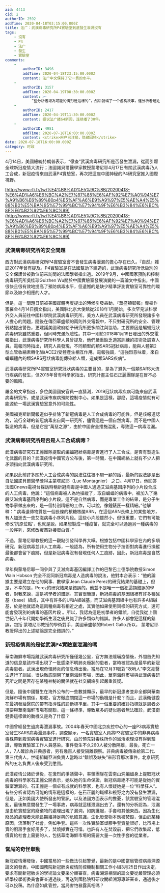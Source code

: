 ```yaml
---
aid: 4413
cid: 2
authorID: 2592
addTime: 2020-04-18T03:15:00.000Z
title: 法广：武漢病毒研究所P4實驗室到底發生泄漏沒有
tags:
    - 沒有
    - P4
    - 法广
    - 發生
    - 實驗室
comments:
    -
        authorID: 3496
        addTime: 2020-04-18T23:15:00.000Z
        content: 法广中文保持了它一贯的水平。
    -
        authorID: 3157
        addTime: 2020-04-19T00:30:00.000Z
        content: >-
            “些分析者認為可能的情形是這樣的”，然后就编了一个虚构故事，连分析者是姓甚名谁都没有。看了这些，你还会觉得民主政治就一定比专制独裁更干净吗？你知道民主自由地诬陷起来，和文革批斗也只差一步。
    -
        authorID: 2417
        addTime: 2020-04-19T11:30:00.000Z
        content: 据说法广播64新闻，连续播了30年。
    -
        authorID: 4981
        addTime: 2020-07-18T16:00:00.000Z
        content: <strike>用户已注销，隐藏回帖</strike>
date: 2020-07-18T16:00:00.000Z
category: 时政
---
```


4月14日，美國總統特朗普表示，“徹查”武漢病毒研究所是否發生泄漏，從而引爆全球新冠疫情大流行；法國諾貝爾醫學家教授蒙塔尼耶4月17日有關武漢病毒乃人工合成，新冠疫情來自武漢P4實驗室，再次把這座中國神秘的P4研究室推入國際視野。

[http://www.rfi.fr/tw/%E4%B8%AD%E5%9C%8B/20200418-%E6%AD%A6%E6%BC%A2%E7%97%85%E6%AF%92%E7%A0%94%E7%A9%B6%E6%89%80p4%E5%AF%A6%E9%A9%97%E5%AE%A4%E5%88%B0%E5%BA%95%E7%99%BC%E7%94%9F%E6%B3%84%E6%BC%8F%E6%B2%92%E6%9C%89](http://www.rfi.fr/tw/%E4%B8%AD%E5%9C%8B/20200418-%E6%AD%A6%E6%BC%A2%E7%97%85%E6%AF%92%E7%A0%94%E7%A9%B6%E6%89%80p4%E5%AF%A6%E9%A9%97%E5%AE%A4%E5%88%B0%E5%BA%95%E7%99%BC%E7%94%9F%E6%B3%84%E6%BC%8F%E6%B2%92%E6%9C%89)

### 武漢病毒研究所的安全問題

西方對武漢病毒研究所P4實驗室會不會發生病毒泄漏的擔心存在已久。『自然』雜誌2017年曾有提及。P4實驗室是在法國幫助下建造的，武漢病毒研究所低級別的安全保護曾被數位前來訪問的法國學者指出過。2019年9月，中國國家預防和控制病毒研究所吳桂珍Guizhen Wu關於中國實驗室發展演變的一篇論文中指出，中國很快且很有效地提高了預防病毒水平，但遺憾的是缺少精準評測實驗室可靠性的環節以及缺少相應的人才。

但是，這一問題日前被美國媒體再度提出的時候引發轟動，『華盛頓郵報』專欄作家羅金4月14日撰文指出，美國駐北京大使館從2018年1月開始，多次罕見派科學外交人員前往中國科學院武漢病毒研究所。美方人員在武漢病毒研究所發現諸多令人擔心的問題，隨後在傳回華盛頓的兩則外交電報中，不只對研究所的安全、管理弱點提出警告，更建議美國政府給予研究所更多關注與協助，主要原因是蝙蝠冠狀病毒研究雖然重要，但同時充滿危險性。其中一則於2018年1月19日發出的外交電報指出，武漢病毒研究所科學人員曾提及，他們嚴重缺乏適當訓練的技術及調查人員。電報同時指出，研究人員發現，不同類型的類SARS冠狀病毒，能與人體第2型血管收縮素轉化酶(ACE2)受體產生相互作用。電報強調，“這強烈意味着，來自蝙蝠體內的類SARS冠狀病毒能傳染給人類，造成類SARS疾病”。

武漢病毒研究所P4實驗室研究冠狀病毒的主要目的，是為了避免一個類SARS大流行疾病的發生，但2015年曾有科學家指出，研究計畫主任石正麗團隊是在冒不必要的風險。

羅金的文章指出，多位美國國安官員一直猜測，2019冠狀病毒疾病可能來自武漢病毒研究所，或是武漢市疾病預防控制中心。如果是這樣，那麼，這場疫情就有可能源於一場武漢實驗室意外的可能性。

美國福克斯新聞報道似乎排除了新冠病毒是人工合成病毒的可能性。但是該報道認為，流行全球的新冠病毒出自同一研究所，儘管這是一個自然病毒，而不是中國人製造的病毒，但是它是“萬惡之源”，由於中國安全措施混亂，導致這一病毒泄漏。

### 武漢病毒研究所是否是人工合成病毒？

武漢病毒研究石正麗團隊提取的蝙蝠冠狀病毒是否進行了人工合成，是否有製造生化武器的目的？武漢疫情中國官方公布後，第一時間，在中國網絡上就有不少人把矛頭指向武漢病毒研究所。

如果說此前許多關於人工合成病毒的說法往往被不屑一顧的話，最新的說法卻是出自法國諾貝爾醫學獎得主蒙塔尼耶（Luc Montagnier） 之口。4月17日，他回答法國Cnews電視台採訪時稱新冠病毒是中國人通過艾滋病基因序列的小片段合成的人工病毒，他說：“這個病毒被人為地操縱了，取自蝙蝠的病毒中，被加入了幾段艾滋病毒基因序列的小片段。這不是自然病毒，而是專業工作的結果，是分子生物學家做出來的，是一個特別精細的工作，可以說，像鐘錶匠一樣精細。”他解釋：“ 病毒遺傳物質是一個長條的核糖核酸ARN，在這個ARN長條上的某些地方，有人加進去一些艾滋病毒小序列片段。這些小片段雖然小，但很重要，它們有可能修改‘抗原位點’，也就是說，如果想製成一種疫苗，就完全可以通過另一種病毒的一段序列，來修改疫苗對接蛋白質。”

不過，蒙塔尼耶教授的這一觀點引發科學界大嘩。根據包括中國科學家在內的多項研究，新冠病毒並非人工病毒，一般認為，所有使用生物分子技術對病毒進行操縱最後都會留下痕跡，但是新冠病毒沒有發現任何人工痕跡，因此，新冠病毒是自然病毒。

早年與蒙塔尼耶一同參與了艾滋病毒基因編譯工作的巴黎巴士德學院教授Simon Wain Hobson 完全不認同新冠病毒是人造病毒的說法，他對本台表示：“他的論據主要是建立在他的同事、數學家Jean Claude Perez的研究結果的基礎上，但是，不幸的是，Perez的研究結果是錯誤的。他並不是唯一一個犯這類錯誤的學者，對我來說，這是初學者的錯誤。其實很簡單，新冠病毒的基因組裡有許多種碱基（base）組成，其中有許多的U和A組碱基，而艾滋病基因組中也有許多A組碱基，於是他就認為這兩種病毒有相近之處，其實他如果使用同樣的研究方式，還可能會發現別的病毒的基因片段 。所以，我認為這是初學者的錯誤。自從我從上個世紀八十年代開始學術生涯之後見識了許多類似的錯誤。許多人都會犯這樣的錯誤，包括 蒙塔尼耶教授的學術對手，美國華盛頓的Robert Gallo.所以， 蒙塔尼耶教授得出的上述結論是完全錯誤的。”

### 新冠疫情真的是從武漢P4實驗室泄漏的嗎

華南海鮮市場距離武漢病毒研究所僅僅幾公里，官方無法隱瞞疫情後，外間首先知道的信息是該市場出現了一批感染不明肺炎癥狀的患者，當時被認為是最早的新冠病毒患者。武漢出現奇怪肺炎的信息傳出後，當局在12月31號對“吹哨人”李文亮醫生進行了訓誡，很快徹底關閉了華南海鮮市場，因此，華南海鮮市場與武漢病毒研究所之間是否存在某種神秘的關係就在社交網絡引起嚴重質疑。

但是，隨後中國醫生在海外公布的一些數據顯示，最早的新冠患者並非全都與華南海鮮市場有關係，那麼，官方徹底關閉這一市場的動機是什麼？而且，武漢衛健委在最初發給醫院的帶有指導性的診斷標準里，其中一個重要的確診指標就是患者必須要與華南海鮮市場有關聯。這一條標準，導致眾多的疑似患者無法確診。武漢衛健委這樣做的動機又是為了什麼？

中國曾經發生過病毒泄漏事故。2004年春天中國北京疾控中心的一座P3病毒實驗室發生SARS病毒泄漏事件，調查顯示，一名實驗室人員將P3實驗室中的非典病毒毒株帶到腹瀉病毒實驗室進行研究，由於預先對毒株所作的滅活處理沒有得到驗證，導致實驗室工作人員感染。事件發生不久260人被分散隔離，最後，死亡一人，7人確診為非典患者，另有幾百人接受隔離觀察。非典病毒被傳染給第二代、第三代病人。世衛組織亞洲負責人當時以“錯誤及缺失”來形容那次事件。北京研究所的五名負責人後來受到懲罰。

武漢疫情公諸於世後，在激烈的爭議聲中，率領團隊在雲南山洞蝙蝠身上提取冠狀病毒的科學家石正麗公開表示，她以她的生命保證，新冠病毒絕不可能是從她的實驗室泄漏的。石正麗是一個卓有成就的科學家，也有人懷疑她是一位“科學狂人”。有些分析者認為可能的情形是這樣的，在石正麗的職權和視野之內沒有發生泄漏，但是，正如美國大使所發出的警訊，以及法國方面表示的擔憂，該實驗室的管理混亂，最後無意間發生了一場事故，病毒就這樣泄漏出去了。還有的分析認為，泄漏是由於實驗室的廢棄物的處理出現了漏洞，如防護服，手套和其他東西。因為生化廢品的處理者未能長期維持足夠的危險意識，生化廢棄物本應被焚毀，但由於某種原因，流落到了社會，例如手套。這些一次性實驗室塑膠手套質量很好，比市場上賣的廚房手套好用多了，焚燒掉實在可惜。也許有人在焚毀前，把它們收集起，低價賣給社會上需要的人，包括華南海鮮市場的需要大量一次性手套的從業者。

### 當局的奇怪舉動

新冠疫情爆發後，中國當局的一些做法引起警覺，最新的是中國當局管控病毒溯源論文的發表，中國國務院新冠肺炎疫情防控機制相關工作小組3月25日作出決定，要求有關新冠肺炎的學術論文要采分類審查，病毒溯源相關的論文要從嚴管理必須經學校學術委員會審查通過後，再送到國務院科研攻關組溯源專班審查，通過後才可以投稿。為什麼如此管控，當局害怕暴露真相嗎？

